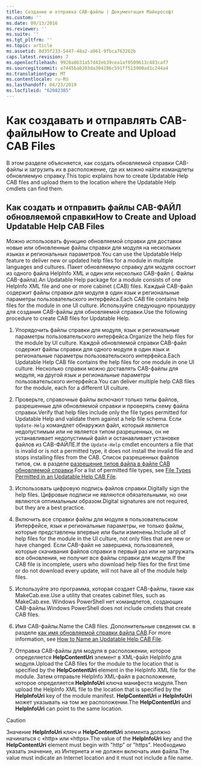 ```yaml
---
title: Создание и отправка CAB-файлы | Документация Майкрософт
ms.custom: ''
ms.date: 09/13/2016
ms.reviewer: ''
ms.suite: ''
ms.tgt_pltfrm: ''
ms.topic: article
ms.assetid: 8d35f233-5447-48a2-a961-9fbca763262b
caps.latest.revision: 7
ms.openlocfilehash: 9928a0b31a57d42eb39cea1af0509613c483caf7
ms.sourcegitcommit: e7445ba8203da304286c591ff513900ad1c244a4
ms.translationtype: MT
ms.contentlocale: ru-RU
ms.lasthandoff: 04/23/2019
ms.locfileid: "62082385"
---
```

# <a name="how-to-create-and-upload-cab-files"></a><span data-ttu-id="8f09b-102">Как создавать и отправлять CAB-файлы</span><span class="sxs-lookup"><span data-stu-id="8f09b-102">How to Create and Upload CAB Files</span></span>

<span data-ttu-id="8f09b-103">В этом разделе объясняется, как создать обновляемой справки CAB-файлы и загрузить их в расположение, где их можно найти командлеты обновляемую справку.</span><span class="sxs-lookup"><span data-stu-id="8f09b-103">This topic explains how to create Updatable Help CAB files and upload them to the location where the Updatable Help cmdlets can find them.</span></span>

## <a name="how-to-create-and-upload-updatable-help-cab-files"></a><span data-ttu-id="8f09b-104">Как создать и отправить файлы CAB-ФАЙЛ обновляемой справки</span><span class="sxs-lookup"><span data-stu-id="8f09b-104">How to Create and Upload Updatable Help CAB Files</span></span>

<span data-ttu-id="8f09b-105">Можно использовать функцию обновляемой справки для доставки новые или обновленные файлы справки для модуля на нескольких языках и региональных параметров.</span><span class="sxs-lookup"><span data-stu-id="8f09b-105">You can use the Updatable Help feature to deliver new or updated help files for a module in multiple languages and cultures.</span></span> <span data-ttu-id="8f09b-106">Пакет обновляемую справку для модуля состоит из одного файла HelpInfo XML и один или несколько CAB-файл (. Файлы CAB-файла).</span><span class="sxs-lookup"><span data-stu-id="8f09b-106">An Updatable Help package for a module consists of one HelpInfo XML file and one or more cabinet (.CAB) files.</span></span> <span data-ttu-id="8f09b-107">Каждый CAB-файл содержит файлы справки для модуля в один язык и региональные параметры пользовательского интерфейса.</span><span class="sxs-lookup"><span data-stu-id="8f09b-107">Each CAB file contains help files for the module in one UI culture.</span></span> <span data-ttu-id="8f09b-108">Используйте следующую процедуру для создания CAB-файлы для обновляемой справки.</span><span class="sxs-lookup"><span data-stu-id="8f09b-108">Use the following procedure to create CAB files for Updatable Help.</span></span>

1. <span data-ttu-id="8f09b-109">Упорядочить файлы справки для модуля, язык и региональные параметры пользовательского интерфейса.</span><span class="sxs-lookup"><span data-stu-id="8f09b-109">Organize the help files for the module by UI culture.</span></span> <span data-ttu-id="8f09b-110">Каждой обновляемой справки CAB-файл содержит файлы справки для одного модуля в один язык и региональные параметры пользовательского интерфейса.</span><span class="sxs-lookup"><span data-stu-id="8f09b-110">Each Updatable Help CAB file contains the help files for one module in one UI culture.</span></span> <span data-ttu-id="8f09b-111">Несколько справки можно доставлять CAB-файлы для модуля, на другой язык и региональные параметры пользовательского интерфейса.</span><span class="sxs-lookup"><span data-stu-id="8f09b-111">You can deliver multiple help CAB files for the module, each for a different UI culture.</span></span>

2. <span data-ttu-id="8f09b-112">Проверьте, справочные файлы включают только типы файлов, разрешенные для обновляемой справки и проверять схему файла справки.</span><span class="sxs-lookup"><span data-stu-id="8f09b-112">Verify that help files include only the file types permitted for Updatable Help and validate them against a help file schema.</span></span> <span data-ttu-id="8f09b-113">Если `Update-Help` командлет обнаружил файл, который является недопустимым или не является типом разрешенных, он не устанавливает недопустимый файл и останавливает установке файлов из CAB-ФАЙЛЕ.</span><span class="sxs-lookup"><span data-stu-id="8f09b-113">If the `Update-Help` cmdlet encounters a file that is invalid or is not a permitted type, it does not install the invalid file and stops installing files from the CAB.</span></span> <span data-ttu-id="8f09b-114">Список разрешенных файлов типов, см. в разделе [разрешение типов файла в файле CAB обновляемой справки](./file-types-permitted-in-an-updatable-help-cab-file.md).</span><span class="sxs-lookup"><span data-stu-id="8f09b-114">For a list of permitted file types, see [File Types Permitted in an Updatable Help CAB File](./file-types-permitted-in-an-updatable-help-cab-file.md).</span></span>

3. <span data-ttu-id="8f09b-115">Использовать цифровую подпись файлов справки.</span><span class="sxs-lookup"><span data-stu-id="8f09b-115">Digitally sign the help files.</span></span> <span data-ttu-id="8f09b-116">Цифровые подписи не являются обязательными, но они являются оптимальным образом.</span><span class="sxs-lookup"><span data-stu-id="8f09b-116">Digital signatures are not required, but they are a best practice.</span></span>

4. <span data-ttu-id="8f09b-117">Включить все справки файлы для модуля в пользовательском Интерфейсе, язык и региональные параметры, не только файлы, которые представлены впервые или были изменены.</span><span class="sxs-lookup"><span data-stu-id="8f09b-117">Include all of help files for the module in the UI culture, not only files that are new or have changed.</span></span> <span data-ttu-id="8f09b-118">Если CAB-файл не завершена, пользователей, которые скачивания файлов справки в первый раз или не загружать все обновления, не получит все файлы справки для модуля.</span><span class="sxs-lookup"><span data-stu-id="8f09b-118">If the CAB file is incomplete, users who download help files for the first time or do not download every update, will not have all of the module help files.</span></span>

5. <span data-ttu-id="8f09b-119">Используйте это программа, которая создает CAB-файлы, такие как MakeCab.exe.</span><span class="sxs-lookup"><span data-stu-id="8f09b-119">Use a utility that creates cabinet files, such as MakeCab.exe.</span></span> <span data-ttu-id="8f09b-120">Windows PowerShell нет командлетов, создающих CAB-файлы.</span><span class="sxs-lookup"><span data-stu-id="8f09b-120">Windows PowerShell does not include cmdlets that create CAB files.</span></span>

6. <span data-ttu-id="8f09b-121">Имя CAB-файлы.</span><span class="sxs-lookup"><span data-stu-id="8f09b-121">Name the CAB files.</span></span> <span data-ttu-id="8f09b-122">Дополнительные сведения см. в разделе [как имя обновляемой справки файла CAB](./how-to-name-an-updatable-help-cab-file.md).</span><span class="sxs-lookup"><span data-stu-id="8f09b-122">For more information, see [How to Name an Updatable Help CAB File](./how-to-name-an-updatable-help-cab-file.md).</span></span>

7. <span data-ttu-id="8f09b-123">Отправка CAB-файлы для модуля в расположении, которое определяется **HelpContentUri** элемент в XML-файл HelpInfo для модуля.</span><span class="sxs-lookup"><span data-stu-id="8f09b-123">Upload the CAB files for the module to the location that is specified by the **HelpContentUri** element in the HelpInfo XML file for the module.</span></span> <span data-ttu-id="8f09b-124">Затем отправьте HelpInfo XML-файл в расположение, которое определяется **HelpInfoUri** ключа манифеста модуля.</span><span class="sxs-lookup"><span data-stu-id="8f09b-124">Then upload the HelpInfo XML file to the location that is specified by the **HelpInfoUri** key of the module manifest.</span></span> <span data-ttu-id="8f09b-125">**HelpContentUri** и **HelpInfoUri** может указывать на том же расположении.</span><span class="sxs-lookup"><span data-stu-id="8f09b-125">The **HelpContentUri** and **HelpInfoUri** can point to the same location.</span></span>

> [!CAUTION]
> <span data-ttu-id="8f09b-126">Значение **HelpInfoUri** ключ и **HelpContentUri** элемента должно начинаться с «http» или «https».</span><span class="sxs-lookup"><span data-stu-id="8f09b-126">The value of the **HelpInfoUri** key and the **HelpContentUri** element must begin with "http" or "https".</span></span> <span data-ttu-id="8f09b-127">Необходимо указать значение, из Интернета и не должен включать имя файла.</span><span class="sxs-lookup"><span data-stu-id="8f09b-127">The value must indicate an Internet location and it must not include a file name.</span></span>